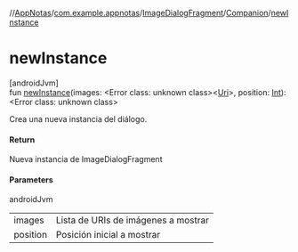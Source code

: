 //[AppNotas](../../../../index.md)/[com.example.appnotas](../../index.md)/[ImageDialogFragment](../index.md)/[Companion](index.md)/[newInstance](new-instance.md)

# newInstance

[androidJvm]\
fun [newInstance](new-instance.md)(images: &lt;Error class: unknown class&gt;&lt;[Uri](https://developer.android.com/reference/kotlin/android/net/Uri.html)&gt;, position: [Int](https://kotlinlang.org/api/latest/jvm/stdlib/kotlin-stdlib/kotlin/-int/index.html)): &lt;Error class: unknown class&gt;

Crea una nueva instancia del diálogo.

#### Return

Nueva instancia de ImageDialogFragment

#### Parameters

androidJvm

| | |
|---|---|
| images | Lista de URIs de imágenes a mostrar |
| position | Posición inicial a mostrar |
